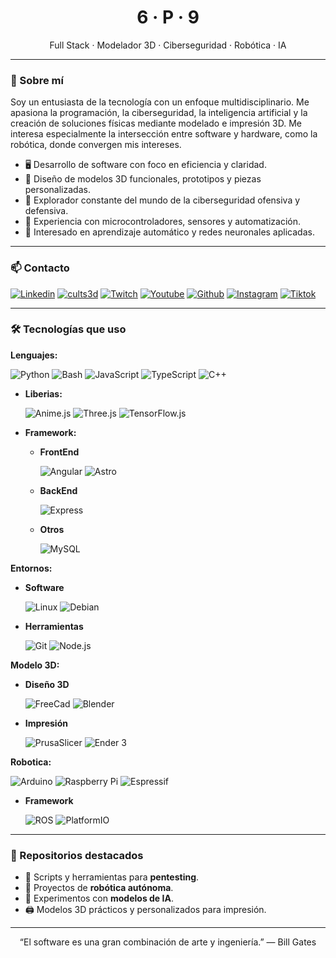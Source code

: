 <h1 align="center">6 · P · 9</h1>

<p align="center">
  Full Stack · Modelador 3D · Ciberseguridad · Robótica · IA
</p>

---

### 🧠 Sobre mí

Soy un entusiasta de la tecnología con un enfoque multidisciplinario. Me apasiona la programación, la ciberseguridad, la inteligencia artificial y la creación de soluciones físicas mediante modelado e impresión 3D. Me interesa especialmente la intersección entre software y hardware, como la robótica, donde convergen mis intereses.

- 🖥️ Desarrollo de software con foco en eficiencia y claridad.
- 🧱 Diseño de modelos 3D funcionales, prototipos y piezas personalizadas.
- 🔐 Explorador constante del mundo de la ciberseguridad ofensiva y defensiva.
- 🤖 Experiencia con microcontroladores, sensores y automatización.
- 🧠 Interesado en aprendizaje automático y redes neuronales aplicadas.

---

### 📫 Contacto

[![Linkedin](https://img.shields.io/badge/Linkedin-blue?style=flat&logo=linkedin&logoColor=blue&labelColor=101010)](https://www.linkedin.com/in/phorch69)
[![cults3d](https://img.shields.io/badge/cults3d-purple?style=flat&logo=cults3d&logoColor=purple&labelColor=101010)](https://cults3d.com/es/usuarios/phorch69/modelos-3d)
[![Twitch](https://img.shields.io/badge/Twitch-9400D3?style=flat&logo=twitch&logoColor=9400D3&labelColor=101010)](https://www.twitch.tv/phorch69) 
[![Youtube](https://img.shields.io/badge/Youtube-red?style=flat&logo=youtube&logoColor=red&labelColor=101010)](https://www.youtube.com/@phorch69)
[![Github](https://img.shields.io/badge/Github-grey?style=flat&logo=github&logoColor=grey&labelColor=101010)](https://github.com/phorch69)
[![Instagram](https://img.shields.io/badge/Instagram-violet?style=flat&logo=instagram&logoColor=violet&labelColor=101010)](https://www.instagram.com/phorch69)
[![Tiktok](https://img.shields.io/badge/Tiktok-white?style=flat&logo=tiktok&logoColor=white&labelColor=101010)](https://www.tiktok.com/@phorch69)

---

### 🛠️ Tecnologías que uso

**Lenguajes:**

![Python](https://img.shields.io/badge/-Python-333?style=flat&logo=python)
![Bash](https://img.shields.io/badge/-Bash-333?style=flat&logo=gnubash)
![JavaScript](https://img.shields.io/badge/-JavaScript-333?style=flat&logo=javascript)
![TypeScript](https://img.shields.io/badge/-TypeScript-333?style=flat&logo=typeScript)
![C++](https://img.shields.io/badge/-C++-333?style=flat&logo=cplusplus)

- **Liberias:**

    ![Anime.js](https://img.shields.io/badge/-Anime.js-333?style=flat&logo=anime.js)
    ![Three.js](https://img.shields.io/badge/-Three.js-333?style=flat&logo=Three.js)
    ![TensorFlow.js](https://img.shields.io/badge/-TensorFlow.js-333?style=flat&logo=tensorflow)

- **Framework:**

    - **FrontEnd**

        ![Angular](https://img.shields.io/badge/-Angular-333?style=flat&logo=Angular)
        ![Astro](https://img.shields.io/badge/-Astro-333?style=flat&logo=Astro)
    
    - **BackEnd**

        ![Express](https://img.shields.io/badge/-Express-333?style=flat&logo=Express)
    
    - **Otros**

        ![MySQL](https://img.shields.io/badge/-MySQL-333?style=flat&logo=MySQL)

**Entornos:**

- **Software**

    ![Linux](https://img.shields.io/badge/-Linux-333?style=flat&logo=linux)
    ![Debian](https://img.shields.io/badge/-debian-333?style=flat&logo=debian)

- **Herramientas**

    ![Git](https://img.shields.io/badge/-Git-333?style=flat&logo=git)
    ![Node.js](https://img.shields.io/badge/-Node.js-333?style=flat&logo=Node.js)


**Modelo 3D:**

- **Diseño 3D**

    ![FreeCad](https://img.shields.io/badge/-FreeCAD-333?style=flat&logo=freecad)
    ![Blender](https://img.shields.io/badge/-Blender-333?style=flat&logo=blender)

- **Impresión**

    ![PrusaSlicer](https://img.shields.io/badge/-PrusaSlicer-333?style=flat&logo=PrusaSlicer)
    ![Ender 3](https://img.shields.io/badge/-Ender%203%20Neo-333?style=flat&logo=creality)

**Robotica:**

![Arduino](https://img.shields.io/badge/-Arduino-333?style=flat&logo=arduino)
![Raspberry Pi](https://img.shields.io/badge/-Raspberry%20Pi-333?style=flat&logo=raspberrypi)
![Espressif](https://img.shields.io/badge/-ESP32%20/%20ESP8266%20(Espressif)-333?style=flat&logo=Espressif)

- **Framework**

    ![ROS](https://img.shields.io/badge/-ROS%20(Robot%20Operating%20System)-333?style=flat&logo=ROS)
    ![PlatformIO](https://img.shields.io/badge/-PlatformIO-333?style=flat&logo=PlatformIO)

---

### 📂 Repositorios destacados

- 🔐 Scripts y herramientas para **pentesting**.
- 🤖 Proyectos de **robótica autónoma**.
- 🧠 Experimentos con **modelos de IA**.
- 🖨️ Modelos 3D prácticos y personalizados para impresión.

---

<p align="center">
  “El software es una gran combinación de arte y ingeniería.” — Bill Gates
</p>
